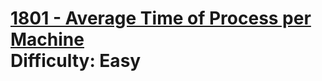 # [1801 - Average Time of Process per Machine](https://leetcode.com/problems/average-time-of-process-per-machine/) </br> Difficulty: Easy
